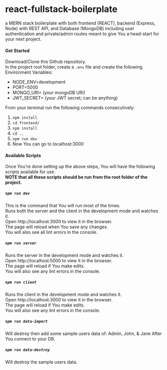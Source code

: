 # react-fullstack-boilerplate

a MERN stack boilerplate with both frontend (REACT), backend (Express, Node) with REST API, and Database (MongoDB) including user authentication and private/admin routes meant to give You a head-start for your next project.

#### Get Started

Download/Clone this Github repository.\
In the project root folder, create a `.env` file and create the following Environment Variables:

- NODE_ENV=development
- PORT=5000
- MONGO_URI= (your mongoDB URI)
- JWT_SECRET= (your JWT secret; can be anything)

From your terminal run the following commands consecutively:

1. `npm install`
2. `cd frontend/`
3. `npm install`
4. `cd ..`
5. `npm run dev`
6. Now You can go to localhost:3000

#### Available Scripts

Once You're done setting up the above steps, You will have the following scripts available for use.\
**NOTE that all these scripts should be run from the root folder of the project.**

##### `npm run dev`

This is the command that You will run most of the times.\
Runs both the server and the client in the development mode and watches it.\
Open http://localhost:3000 to view it in the browser.\
The page will reload when You save any changes.\
You will also see all lint errors in the console.

##### `npm run server`

Runs the server in the development mode and watches it.\
Open http://localhost:5000 to view it in the browser.\
The page will reload if You make edits.\
You will also see any lint errors in the console.

##### `npm run client`

Runs the client in the development mode and watches it.\
Open http://localhost:3000 to view it in the browser.\
The page will reload if You make edits.\
You will also see any lint errors in the console.

##### `npm run data-import`

Will destroy then add some sample users data of: Admin, John, & Jane After You connect to your DB.

##### `npm run data-destroy`

Will destroy the sample users data.
